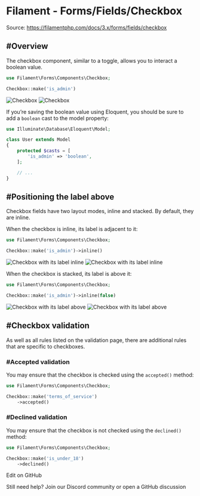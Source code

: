 # Filament - Forms/Fields/Checkbox

Source: https://filamentphp.com/docs/3.x/forms/fields/checkbox

#Overview
---------

The checkbox component, similar to a toggle, allows you to interact a boolean value.

```php
use Filament\Forms\Components\Checkbox;

Checkbox::make('is_admin')

```
![Checkbox](/docs/3.x/images/light/forms/fields/checkbox/simple.jpg) ![Checkbox](/docs/3.x/images/dark/forms/fields/checkbox/simple.jpg)

If you’re saving the boolean value using Eloquent, you should be sure to add a `boolean` cast to the model property:

```php
use Illuminate\Database\Eloquent\Model;

class User extends Model
{
    protected $casts = [
        'is_admin' => 'boolean',
    ];

    // ...
}

```
#Positioning the label above
----------------------------

Checkbox fields have two layout modes, inline and stacked. By default, they are inline.

When the checkbox is inline, its label is adjacent to it:

```php
use Filament\Forms\Components\Checkbox;

Checkbox::make('is_admin')->inline()

```
![Checkbox with its label inline](/docs/3.x/images/light/forms/fields/checkbox/inline.jpg) ![Checkbox with its label inline](/docs/3.x/images/dark/forms/fields/checkbox/inline.jpg)

When the checkbox is stacked, its label is above it:

```php
use Filament\Forms\Components\Checkbox;

Checkbox::make('is_admin')->inline(false)

```
![Checkbox with its label above](/docs/3.x/images/light/forms/fields/checkbox/not-inline.jpg) ![Checkbox with its label above](/docs/3.x/images/dark/forms/fields/checkbox/not-inline.jpg)

#Checkbox validation
--------------------

As well as all rules listed on the validation page, there are additional rules that are specific to checkboxes.

### #Accepted validation

You may ensure that the checkbox is checked using the `accepted()` method:

```php
use Filament\Forms\Components\Checkbox;

Checkbox::make('terms_of_service')
    ->accepted()

```
### #Declined validation

You may ensure that the checkbox is not checked using the `declined()` method:

```php
use Filament\Forms\Components\Checkbox;

Checkbox::make('is_under_18')
    ->declined()

```
Edit on GitHub

Still need help? Join our Discord community or open a GitHub discussion